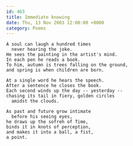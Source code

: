 ```yaml
---
id: 463
title: Immediate knowing
date: Thu, 13 Nov 2003 12:00:00 +0000
category: Poems
---
```


    A soul can laugh a hundred times  
      never hearing the joke.  
    He sees the painting in the artist's mind.  
    In each pen he reads a book.  
    To him, autumn is trees falling on the ground,  
    and spring is when children are born.

    At a single word he hears the speech.  
    After a sentence he closes the book.  
    Each second winds up the day -- yesterday --  
    chasing its tail in fiery, golden circles  
      amidst the clouds.

    As past and future grow intimate  
      before his seeing eyes,  
    he draws up the sofreh of Time,  
    binds it in knots of perception,  
    and makes it into a ball, a fist,  
    a point.


